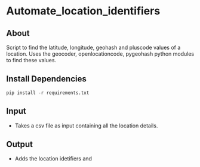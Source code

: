 # Automate_location_identifiers

## About
Script to find the latitude, longitude, geohash and pluscode values of a location. 
Uses the geocoder, openlocationcode, pygeohash python modules to find these values.

## Install Dependencies
```
pip install -r requirements.txt
```

## Input
  - Takes a csv file as input containing all the location details.
## Output
  - Adds the location idetifiers and 



